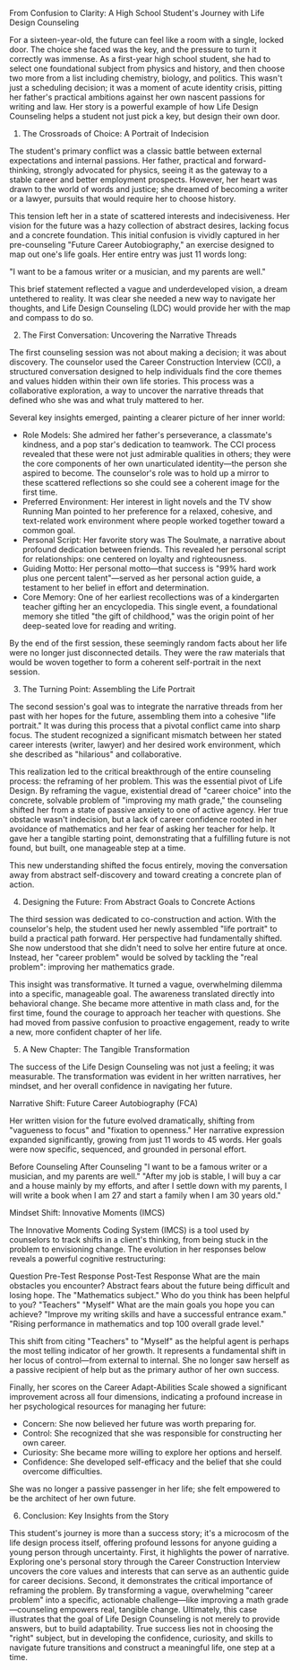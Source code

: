 From Confusion to Clarity: A High School Student's Journey with Life Design Counseling

For a sixteen-year-old, the future can feel like a room with a single, locked door. The choice she faced was the key, and the pressure to turn it correctly was immense. As a first-year high school student, she had to select one foundational subject from physics and history, and then choose two more from a list including chemistry, biology, and politics. This wasn't just a scheduling decision; it was a moment of acute identity crisis, pitting her father's practical ambitions against her own nascent passions for writing and law. Her story is a powerful example of how Life Design Counseling helps a student not just pick a key, but design their own door.

1. The Crossroads of Choice: A Portrait of Indecision

The student's primary conflict was a classic battle between external expectations and internal passions. Her father, practical and forward-thinking, strongly advocated for physics, seeing it as the gateway to a stable career and better employment prospects. However, her heart was drawn to the world of words and justice; she dreamed of becoming a writer or a lawyer, pursuits that would require her to choose history.

This tension left her in a state of scattered interests and indecisiveness. Her vision for the future was a hazy collection of abstract desires, lacking focus and a concrete foundation. This initial confusion is vividly captured in her pre-counseling "Future Career Autobiography," an exercise designed to map out one's life goals. Her entire entry was just 11 words long:

"I want to be a famous writer or a musician, and my parents are well."

This brief statement reflected a vague and underdeveloped vision, a dream untethered to reality. It was clear she needed a new way to navigate her thoughts, and Life Design Counseling (LDC) would provide her with the map and compass to do so.

2. The First Conversation: Uncovering the Narrative Threads

The first counseling session was not about making a decision; it was about discovery. The counselor used the Career Construction Interview (CCI), a structured conversation designed to help individuals find the core themes and values hidden within their own life stories. This process was a collaborative exploration, a way to uncover the narrative threads that defined who she was and what truly mattered to her.

Several key insights emerged, painting a clearer picture of her inner world:

* Role Models: She admired her father's perseverance, a classmate's kindness, and a pop star's dedication to teamwork. The CCI process revealed that these were not just admirable qualities in others; they were the core components of her own unarticulated identity—the person she aspired to become. The counselor's role was to hold up a mirror to these scattered reflections so she could see a coherent image for the first time.
* Preferred Environment: Her interest in light novels and the TV show Running Man pointed to her preference for a relaxed, cohesive, and text-related work environment where people worked together toward a common goal.
* Personal Script: Her favorite story was The Soulmate, a narrative about profound dedication between friends. This revealed her personal script for relationships: one centered on loyalty and righteousness.
* Guiding Motto: Her personal motto—that success is "99% hard work plus one percent talent"—served as her personal action guide, a testament to her belief in effort and determination.
* Core Memory: One of her earliest recollections was of a kindergarten teacher gifting her an encyclopedia. This single event, a foundational memory she titled "the gift of childhood," was the origin point of her deep-seated love for reading and writing.

By the end of the first session, these seemingly random facts about her life were no longer just disconnected details. They were the raw materials that would be woven together to form a coherent self-portrait in the next session.

3. The Turning Point: Assembling the Life Portrait

The second session's goal was to integrate the narrative threads from her past with her hopes for the future, assembling them into a cohesive "life portrait." It was during this process that a pivotal conflict came into sharp focus. The student recognized a significant mismatch between her stated career interests (writer, lawyer) and her desired work environment, which she described as "hilarious" and collaborative.

This realization led to the critical breakthrough of the entire counseling process: the reframing of her problem. This was the essential pivot of Life Design. By reframing the vague, existential dread of "career choice" into the concrete, solvable problem of "improving my math grade," the counseling shifted her from a state of passive anxiety to one of active agency. Her true obstacle wasn't indecision, but a lack of career confidence rooted in her avoidance of mathematics and her fear of asking her teacher for help. It gave her a tangible starting point, demonstrating that a fulfilling future is not found, but built, one manageable step at a time.

This new understanding shifted the focus entirely, moving the conversation away from abstract self-discovery and toward creating a concrete plan of action.

4. Designing the Future: From Abstract Goals to Concrete Actions

The third session was dedicated to co-construction and action. With the counselor's help, the student used her newly assembled "life portrait" to build a practical path forward. Her perspective had fundamentally shifted. She now understood that she didn't need to solve her entire future at once. Instead, her "career problem" would be solved by tackling the "real problem": improving her mathematics grade.

This insight was transformative. It turned a vague, overwhelming dilemma into a specific, manageable goal. The awareness translated directly into behavioral change. She became more attentive in math class and, for the first time, found the courage to approach her teacher with questions. She had moved from passive confusion to proactive engagement, ready to write a new, more confident chapter of her life.

5. A New Chapter: The Tangible Transformation

The success of the Life Design Counseling was not just a feeling; it was measurable. The transformation was evident in her written narratives, her mindset, and her overall confidence in navigating her future.

Narrative Shift: Future Career Autobiography (FCA)

Her written vision for the future evolved dramatically, shifting from "vagueness to focus" and "fixation to openness." Her narrative expression expanded significantly, growing from just 11 words to 45 words. Her goals were now specific, sequenced, and grounded in personal effort.

Before Counseling	After Counseling
"I want to be a famous writer or a musician, and my parents are well."	"After my job is stable, I will buy a car and a house mainly by my efforts, and after I settle down with my parents, I will write a book when I am 27 and start a family when I am 30 years old."

Mindset Shift: Innovative Moments (IMCS)

The Innovative Moments Coding System (IMCS) is a tool used by counselors to track shifts in a client's thinking, from being stuck in the problem to envisioning change. The evolution in her responses below reveals a powerful cognitive restructuring:

Question	Pre-Test Response	Post-Test Response
What are the main obstacles you encounter?	Abstract fears about the future being difficult and losing hope.	The "Mathematics subject."
Who do you think has been helpful to you?	"Teachers"	"Myself"
What are the main goals you hope you can achieve?	"Improve my writing skills and have a successful entrance exam."	"Rising performance in mathematics and top 100 overall grade level."

This shift from citing "Teachers" to "Myself" as the helpful agent is perhaps the most telling indicator of her growth. It represents a fundamental shift in her locus of control—from external to internal. She no longer saw herself as a passive recipient of help but as the primary author of her own success.

Finally, her scores on the Career Adapt-Abilities Scale showed a significant improvement across all four dimensions, indicating a profound increase in her psychological resources for managing her future:

* Concern: She now believed her future was worth preparing for.
* Control: She recognized that she was responsible for constructing her own career.
* Curiosity: She became more willing to explore her options and herself.
* Confidence: She developed self-efficacy and the belief that she could overcome difficulties.

She was no longer a passive passenger in her life; she felt empowered to be the architect of her own future.

6. Conclusion: Key Insights from the Story

This student's journey is more than a success story; it's a microcosm of the life design process itself, offering profound lessons for anyone guiding a young person through uncertainty. First, it highlights the power of narrative. Exploring one's personal story through the Career Construction Interview uncovers the core values and interests that can serve as an authentic guide for career decisions. Second, it demonstrates the critical importance of reframing the problem. By transforming a vague, overwhelming "career problem" into a specific, actionable challenge—like improving a math grade—counseling empowers real, tangible change. Ultimately, this case illustrates that the goal of Life Design Counseling is not merely to provide answers, but to build adaptability. True success lies not in choosing the "right" subject, but in developing the confidence, curiosity, and skills to navigate future transitions and construct a meaningful life, one step at a time.
